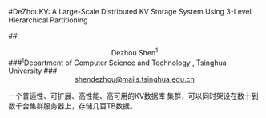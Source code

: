#DeZhouKV: A Large-Scale Distributed KV Storage System Using 3-Level Hierarchical Partitioning 

##<center>Dezhou Shen<sup>1</sup></center>
###<sup>1</sup>Department of Computer Science and Technology , Tsinghua University
###<center>shendezhou@mails.tsinghua.edu.cn</center>

一个普适性、可扩展、高性能、高可用的KV数据库
集群，可以同时架设在数十到数千台集群服务器上，存储几百TB数据。